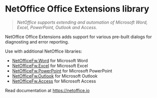 # NetOffice Office Extensions library

> _NetOffice supports extending and automation of Microsoft Word, Excel, PowerPoint, Outlook and Access._

NetOffice Office Extensions adds support for various pre-built dialogs for diagnosting and error
reporting.

Use with additional NetOffice libraries:

* [NetOfficeFw.Word](https://www.nuget.org/packages/NetOfficeFw.Word/) for Microsoft Word
* [NetOfficeFw.Excel](https://www.nuget.org/packages/NetOfficeFw.Excel/) for Microsoft Excel
* [NetOfficeFw.PowerPoint](https://www.nuget.org/packages/NetOfficeFw.PowerPoint/) for Microsoft PowerPoint
* [NetOfficeFw.Outlook](https://www.nuget.org/packages/NetOfficeFw.Outlook/) for Microsoft Outlook
* [NetOfficeFw.Access](https://www.nuget.org/packages/NetOfficeFw.Access/) for Microsoft Access

Read documentation at <https://netoffice.io>
